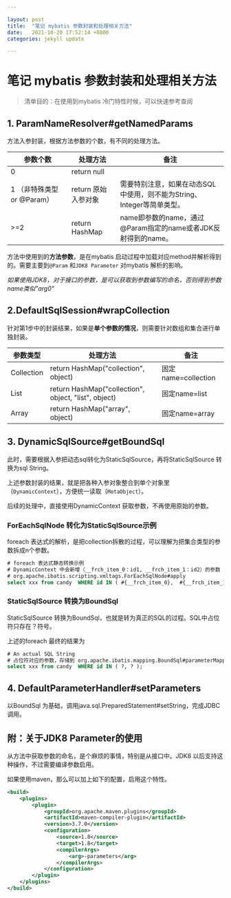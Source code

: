 ```yaml
---

layout: post
title:  "笔记 mybatis 参数封装和处理相关方法"
date:   2021-10-20 17:52:14 +0800
categories: jekyll update

---
```


# 笔记 mybatis 参数封装和处理相关方法

> 清单目的：在使用到mybatis 冷门特性时候，可以快速参考查阅

## 1. ParamNameResolver#getNamedParams

方法入参封装，根据方法参数的个数，有不同的处理方法。

| 参数个数                | 处理方法           | 备注                                          |
| ------------------- | -------------- | ------------------------------------------- |
| 0                   | return null    |                                             |
| 1 （非特殊类型 or @Param） | return 原始入参对象  | 需要特别注意，如果在动态SQL中使用，则不能为String、Integer等简单类型。 |
| >=2                 | return HashMap | name即参数的name，通过@Param指定的name或者JDK反射得到的name。 |

方法中使用到的**方法参数**，是在mybatis 启动过程中加载对应method并解析得到的。需要主要到`@Param` 和`JDK8 Parameter` 对mybatis 解析的影响。

*如果使用JDK8，对于接口的参数，是可以获取到参数编写的命名，否则得到参数name类似"arg0"*

## 2.DefaultSqlSession#wrapCollection

针对第1步中的封装结果，如果是**单个参数的情况**，则需要针对数组和集合进行单独封装。

| 参数类型       | 处理方法                                                 | 备注                |
| ---------- | ---------------------------------------------------- | ----------------- |
| Collection | return HashMap("collection", object)                 | 固定name=collection |
| List       | return HashMap("collection", object, "list", object) | 固定name=list       |
| Array      | return HashMap("array", object)                      | 固定name=array      |

## 3. DynamicSqlSource#getBoundSql

此时，需要根据入参把动态sql转化为StaticSqlSource，再将StaticSqlSource 转换为sql String。

上述参数封装的结果，就是把各种入参对象整合到单个对象里（`DynamicContext`），方便统一读取（`MetaObject`）。

后续的处理中，直接使用DynamicContext 获取参数，不再使用原始的参数。

### ForEachSqlNode 转化为StaticSqlSource示例

foreach 表达式的解析，是把collection拆散的过程，可以理解为把集合类型的参数拆成n个参数。

```sql
# foreach 表达式静态转换示例
# DynamicContext 中会新增（__frch_item_0：id1, __frch_item_1：id2）的参数
# org.apache.ibatis.scripting.xmltags.ForEachSqlNode#apply
select xxx from candy  WHERE id IN ( #{__frch_item_0},  #{__frch_item_1} );
```

### StaticSqlSource 转换为BoundSql

StaticSqlSource 转换为BoundSql，也就是转为真正的SQL的过程。SQL中占位符只存在？符号。

上述的foreach 最终的结果为

```sql
# An actual SQL String
# 占位符对应的参数，存储到 org.apache.ibatis.mapping.BoundSql#parameterMappings
select xxx from candy  WHERE id IN ( ?, ? );
```

## 4. DefaultParameterHandler#setParameters

以BoundSql 为基础，调用java.sql.PreparedStatement#setString，完成JDBC调用。

## 附：关于JDK8 Parameter的使用

从方法中获取参数的命名，是个麻烦的事情，特别是从接口中。JDK8 以后支持这种操作，不过需要编译参数启用。

如果使用maven，那么可以加上如下的配置，启用这个特性。

```xml
<build>
    <plugins>
        <plugin>
            <groupId>org.apache.maven.plugins</groupId>
            <artifactId>maven-compiler-plugin</artifactId>
            <version>3.7.0</version>
            <configuration>
                <source>1.8</source>
                <target>1.8</target>
                <compilerArgs>
                    <arg>-parameters</arg>
                </compilerArgs>
            </configuration>
        </plugin>
    </plugins>
</build>
```
